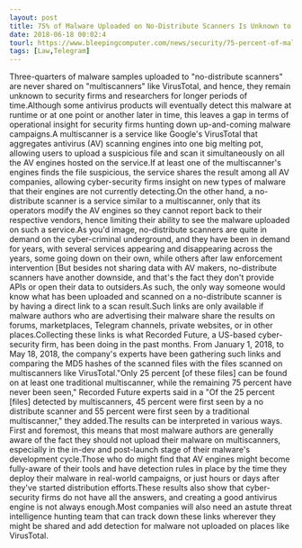 ```yaml
---
layout: post
title: 75% of Malware Uploaded on No-Distribute Scanners Is Unknown to Researchers
date: 2018-06-18 00:02:4
tourl: https://www.bleepingcomputer.com/news/security/75-percent-of-malware-uploaded-on-no-distribute-scanners-is-unknown-to-researchers/
tags: [Law,Telegram]
---
```

Three-quarters of malware samples uploaded to "no-distribute scanners" are never shared on "multiscanners" like VirusTotal, and hence, they remain unknown to security firms and researchers for longer periods of time.Although some antivirus products will eventually detect this malware at runtime or at one point or another later in time, this leaves a gap in terms of operational insight for security firms hunting down up-and-coming malware campaigns.A multiscanner is a service like Google's VirusTotal that aggregates antivirus (AV) scanning engines into one big melting pot, allowing users to upload a suspicious file and scan it simultaneously on all the AV engines hosted on the service.If at least one of the multiscanner's engines finds the file suspicious, the service shares the result among all AV companies, allowing cyber-security firms insight on new types of malware that their engines are not currently detecting.On the other hand, a no-distribute scanner is a service similar to a multiscanner, only that its operators modify the AV engines so they cannot report back to their respective vendors, hence limiting their ability to see the malware uploaded on such a service.As you'd image, no-distribute scanners are quite in demand on the cyber-criminal underground, and they have been in demand for years, with several services appearing and disappearing across the years, some going down on their own, while others after law enforcement intervention [But besides not sharing data with AV makers, no-distribute scanners have another downside, and that's the fact they don't provide APIs or open their data to outsiders.As such, the only way someone would know what has been uploaded and scanned on a no-distribute scanner is by having a direct link to a scan result.Such links are only available if malware authors who are advertising their malware share the results on forums, marketplaces, Telegram channels, private websites, or in other places.Collecting these links is what Recorded Future, a US-based cyber-security firm, has been doing in the past months. From January 1, 2018, to May 18, 2018, the company's experts have been gathering such links and comparing the MD5 hashes of the scanned files with the files scanned on multiscanners like VirusTotal."Only 25 percent [of these files] can be found on at least one traditional multiscanner, while the remaining 75 percent have never been seen," Recorded Future experts said in a "Of the 25 percent [files] detected by multiscanners, 45 percent were first seen by a no distribute scanner and 55 percent were first seen by a traditional multiscanner," they added.The results can be interpreted in various ways. First and foremost, this means that most malware authors are generally aware of the fact they should not upload their malware on multiscanners, especially in the in-dev and post-launch stage of their malware's development cycle.Those who do might find that AV engines might become fully-aware of their tools and have detection rules in place by the time they deploy their malware in real-world campaigns, or just hours or days after they've started distribution efforts.These results also show that cyber-security firms do not have all the answers, and creating a good antivirus engine is not always enough.Most companies will also need an astute threat intelligence hunting team that can track down these links wherever they might be shared and add detection for malware not uploaded on places like VirusTotal.